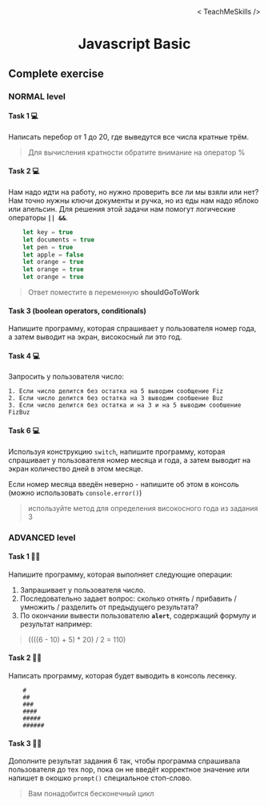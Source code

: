 <p align='right'>< TeachMeSkills /></p>
<h1 align='center'>Javascript Basic</h1>

## Complete exercise

### NORMAL level

#### Task 1 💻

Написать перебор от 1 до 20, где выведутся все числа кратные трём.

> Для вычисления кратности обратите внимание на оператор %

#### Task 2 💻

Нам надо идти на работу, но нужно проверить все ли мы взяли или нет?
Нам точно нужны ключи документы и ручка, но из еды нам надо яблоко или апельсин. 
Для решения этой задачи нам помогут логические операторы **`|| &&`**.

```javascript
    let key = true
    let documents = true
    let pen = true
    let apple = false
    let orange = true
    let orange = true
    let orange = true
```

> Ответ поместите в переменную **shouldGoToWork**

#### Task 3 (boolean operators, conditionals)

Напишите программу, которая спрашивает у пользователя номер года, а затем выводит на 
экран, високосный ли это год.

#### Task 4 💻

Запросить у пользователя число: 

    1. Если число делится без остатка на 5 выводим сообщение Fiz
    2. Если число делится без остатка на 3 выводим сообшение Buz
    3. Если число делится без остатка и на 3 и на 5 выводим сообшение FizBuz

#### Task 6 💻

Используя конструкцию `switch`, напишите программу, которая спрашивает у пользователя 
номер месяца и года, а затем выводит на экран количество дней в этом месяце.

Если номер месяца введён неверно - напишите об этом в консоль (можно использовать 
`console.error()`)

> используйте метод для определения високосного года из задания 3

### ADVANCED level

#### Task 1 👨‍🏫 

Напишите программу, которая выполняет следующие операции: 

1. Запрашивает у пользователя число.
2. Последовательно задает вопрос: 
    cколько отнять / прибавить / умножить / разделить от предыдущего результата?
3. По окончании вывести пользователю **`alert`**, содержащий формулу и результат например: 
> ((((6 - 10) + 5) * 20) / 2 = 110)

#### Task 2 👨‍🏫

Написать программу, которая будет выводить в консоль лесенку.

```
    #
    ##
    ###
    ####
    #####
    ######
```

#### Task 3 👨‍🏫 

Дополните результат задания 6 так, чтобы программа спрашивала пользователя до тех пор, пока он не введёт корректное значение или напишет в окошко `prompt()` специальное стоп-слово.

> Вам понадобится бесконечный цикл